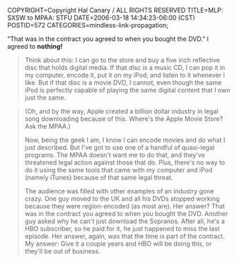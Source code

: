 COPYRIGHT=Copyright Hal Canary / ALL RIGHTS RESERVED
TITLE=MLP: SXSW to MPAA: STFU
DATE=2006-03-18 14:34:23-06:00 (CST)
POSTID=572
CATEGORIES=mindless-link-propagation;

“That was in the contract you agreed to when you bought the DVD.” I agreed to **nothing!**

> Think about this: I can go to the store and buy a five inch reflective disc that holds digital media. If that disc is a music CD, I can pop it in my computer, encode it, put it on my iPod, and listen to it whenever I like. But if that disc is a movie DVD, I cannot, even though the same iPod is perfectly capable of playing the same digital content that I own just the same.

> (Oh, and by the way, Apple created a billion dollar industry in legal song downloading because of this. Where's the Apple Movie Store? Ask the MPAA.)
> 
> Now, being the geek I am, I know I can encode movies and do what I just described. But I've got to use one of a handful of quasi-legal programs. The MPAA doesn't want me to do that, and they've threatened legal action against those that do. Plus, there's no way to do it using the same tools that came with my computer and iPod (namely iTunes) because of that same legal threat.
> 
> The audience was filled with other examples of an industry gone crazy. One guy moved to the UK and all his DVDs stopped working because they were region-encoded (as most are). Her answer? That was in the contract you agreed to when you bought the DVD. Another guy asked why he can't just download the Sopranos. After all, he's a HBO subscriber, so he paid for it, he just happened to miss the last episode. Her answer, again, was that the time is part of the contract. My answer: Give it a couple years and HBO will be doing this, or they'll be out of business.
